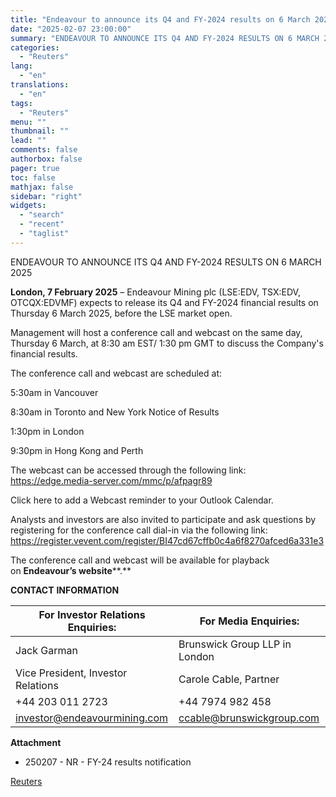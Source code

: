 ```yaml
---
title: "Endeavour to announce its Q4 and FY-2024 results on 6 March 2025"
date: "2025-02-07 23:00:00"
summary: "ENDEAVOUR TO ANNOUNCE ITS Q4 AND FY-2024 RESULTS ON 6 MARCH 2025London, 7 February 2025 – Endeavour Mining plc (LSE:EDV, TSX:EDV, OTCQX:EDVMF) expects to release its Q4 and FY-2024 financial results on Thursday 6 March 2025, before the LSE market open. Management will host a conference call and webcast on..."
categories:
  - "Reuters"
lang:
  - "en"
translations:
  - "en"
tags:
  - "Reuters"
menu: ""
thumbnail: ""
lead: ""
comments: false
authorbox: false
pager: true
toc: false
mathjax: false
sidebar: "right"
widgets:
  - "search"
  - "recent"
  - "taglist"
---
```


ENDEAVOUR TO ANNOUNCE ITS Q4 AND FY-2024 RESULTS ON 6 MARCH 2025

**London, 7 February 2025** – Endeavour Mining plc (LSE:EDV, TSX:EDV, OTCQX:EDVMF) expects to release its Q4 and FY-2024 financial results on Thursday 6 March 2025, before the LSE market open.

Management will host a conference call and webcast on the same day, Thursday 6 March, at 8:30 am EST/ 1:30 pm GMT to discuss the Company's financial results.

The conference call and webcast are scheduled at:

5:30am in Vancouver

8:30am in Toronto and New York Notice of Results

1:30pm in London

9:30pm in Hong Kong and Perth

The webcast can be accessed through the following link: https://edge.media-server.com/mmc/p/afpagr89

Click here to add a Webcast reminder to your Outlook Calendar.

Analysts and investors are also invited to participate and ask questions by registering for the conference call dial-in via the following link:   https://register.vevent.com/register/BI47cd67cffb0c4a6f8270afced6a331e3

The conference call and webcast will be available for playback on **Endeavour’s website****.** 

**CONTACT** **INFORMATION** 

| For Investor Relations Enquiries: | For Media Enquiries: |
| --- | --- |
| Jack Garman | Brunswick Group LLP in London |
| Vice President, Investor Relations | Carole Cable, Partner |
| +44 203 011 2723 | +44 7974 982 458 |
| investor@endeavourmining.com | ccable@brunswickgroup.com |

**Attachment**

* 250207 - NR - FY-24 results notification

[Reuters](https://www.tradingview.com/news/reuters.com,2025-02-07:newsml_GNX5qxGz3:0-endeavour-to-announce-its-q4-and-fy-2024-results-on-6-march-2025/)
